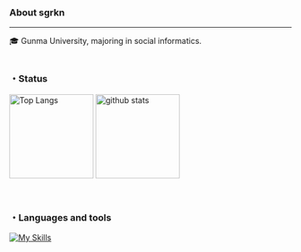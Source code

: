 ### About sgrkn
---
🎓 Gunma University, majoring in social informatics.<br>
<br>

### ・Status
<p align="left"> 
  <img alt="Top Langs" height="150px" src="https://github-readme-stats.vercel.app/api/top-langs/?username=sgrkn&layout=compact&show_icons=true&theme=buefy" />
  <img alt="github stats" height="150px" src="https://github-readme-stats.vercel.app/api?username=sgrkn&theme=buefy&show_icons=ture" />
</p>


<br/>

### ・Languages and tools
[![My Skills](https://skillicons.dev/icons?i=py,ruby,js,html,css,php,mysql,sqlite&theme=light)](https://skillicons.dev)                  



